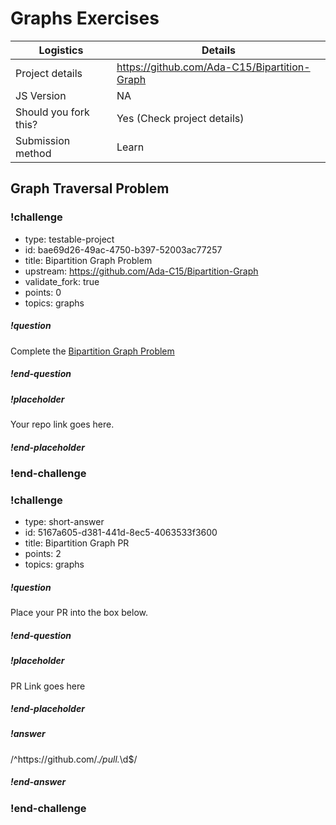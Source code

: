 # Graphs Exercises

| Logistics             | Details                                         |
| --------------------- | ----------------------------------------        |
| Project details       | https://github.com/Ada-C15/Bipartition-Graph    |
| JS Version            | NA                                              |
| Should you fork this? | Yes (Check project details)                     |
| Submission method     | Learn                                           |


## Graph Traversal Problem

<!-- >>>>>>>>>>>>>>>>>>>>>> BEGIN CHALLENGE >>>>>>>>>>>>>>>>>>>>>> -->
<!-- Replace everything in square brackets [] and remove brackets  -->

### !challenge

* type: testable-project
* id: bae69d26-49ac-4750-b397-52003ac77257
* title: Bipartition Graph Problem
* upstream: https://github.com/Ada-C15/Bipartition-Graph
* validate_fork: true
* points: 0
* topics: graphs

##### !question

Complete the [Bipartition Graph Problem](https://github.com/Ada-C15/Bipartition-Graph)

##### !end-question

##### !placeholder

Your repo link goes here.

##### !end-placeholder

<!-- other optional sections -->
<!-- !hint - !end-hint (markdown, users can see after a failed attempt) -->
<!-- !rubric - !end-rubric (markdown, instructors can see while scoring a checkpoint) -->
<!-- !explanation - !end-explanation (markdown, students can see after answering correctly) -->

### !end-challenge

<!-- ======================= END CHALLENGE ======================= -->

<!-- >>>>>>>>>>>>>>>>>>>>>> BEGIN CHALLENGE >>>>>>>>>>>>>>>>>>>>>> -->
<!-- Replace everything in square brackets [] and remove brackets  -->

### !challenge

* type: short-answer
* id: 5167a605-d381-441d-8ec5-4063533f3600
* title: Bipartition Graph PR
* points: 2
* topics: graphs

##### !question

Place your PR into the box below.

##### !end-question

##### !placeholder

PR Link goes here

##### !end-placeholder

##### !answer

/^https:\/\/github.com\/.*\/pull.*\d$/

##### !end-answer

<!-- other optional sections -->
<!-- !hint - !end-hint (markdown, users can see after a failed attempt) -->
<!-- !rubric - !end-rubric (markdown, instructors can see while scoring a checkpoint) -->
<!-- !explanation - !end-explanation (markdown, students can see after answering correctly) -->

### !end-challenge

<!-- ======================= END CHALLENGE ======================= -->
